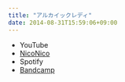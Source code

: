 ```yaml
---
title: "アルカイックレディ"
date: 2014-08-31T15:59:06+09:00
---
```


- YouTube
- [NicoNico](https://nico.ms/sm24364512)
- Spotify
- [Bandcamp](https://mikirihasshap.bandcamp.com/track/--42)

